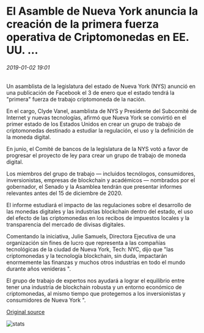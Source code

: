 # El Asamble de Nueva York anuncia la creación de la primera fuerza operativa de Criptomonedas en EE. UU. ...

###### 2019-01-02 19:01

Un asamblista de la legislatura del estado de Nueva York (NYS) anunció en una publicación de Facebook el 3 de enero que el estado tendrá la "primera" fuerza de trabajo criptomoneda de la nación.

En el cargo, Clyde Vanel, asamblista de NYS y Presidente del Subcomité de Internet y nuevas tecnologías, afirmó que Nueva York se convirtió en el primer estado de los Estados Unidos en crear un grupo de trabajo de criptomonedas destinado a estudiar la regulación, el uso y la definición de la moneda digital.

En junio, el Comité de bancos de la legislatura de la NYS votó a favor de progresar el proyecto de ley para crear un grupo de trabajo de moneda digital.

Los miembros del grupo de trabajo — incluidos tecnólogos, consumidores, inversionistas, empresas de blockchain y académicos — nombrados por el gobernador, el Senado y la Asamblea tendrán que presentar informes relevantes antes del 15 de diciembre de 2020.

El informe estudiará el impacto de las regulaciones sobre el desarrollo de las monedas digitales y las industrias blockchain dentro del estado, el uso del efecto de las criptomonedas en los recibos de impuestos locales y la transparencia del mercado de divisas digitales.

Comentando la iniciativa, Julie Samuels, Directora Ejecutiva de una organización sin fines de lucro que representa a las compañías tecnológicas de la ciudad de Nueva York, Tech: NYC, dijo que "las criptomonedas y la tecnología blockchain, sin duda, impactarán enormemente las finanzas y muchos otros industrias en todo el mundo durante años venideras ".

El grupo de trabajo de expertos nos ayudará a lograr el equilibrio entre tener una industria de blockchain robusta y un entorno económico de criptomonedas, al mismo tiempo que protegemos a los inversionistas y consumidores de Nueva York ".

[Original source](https://cointelegraph.com/news/new-york-assemblyman-announces-creation-of-first-us-cryptocurrency-task-force)

![stats](https://c.statcounter.com/11760860/0/a89fa40b/1/ "stats")